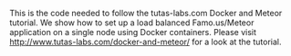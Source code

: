 This is the code needed to follow the tutas-labs.com Docker and Meteor tutorial. 
We show how to set up a load balanced Famo.us/Meteor application on a single node using Docker containers.
Please visit http://www.tutas-labs.com/docker-and-meteor/ for a look at the tutorial.


